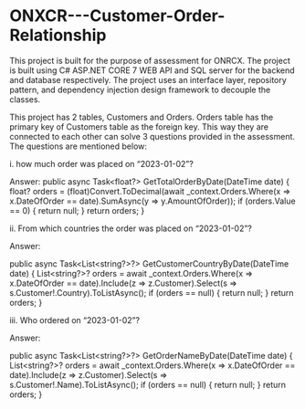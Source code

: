 # ONXCR---Customer-Order-Relationship
This project is built for the purpose of assessment for ONRCX. The project is built using C# ASP.NET CORE 7 WEB API and SQL server for the backend and database respectively. The project uses an interface layer, repository pattern, and dependency injection design framework to decouple the classes. 

This project has 2 tables, Customers and Orders.  Orders table has the primary key of Customers table as the foreign key. This way they are connected to each other can solve 3 questions provided in the assessment. The questions are mentioned below:

i. how much order was placed on “2023-01-02”?

Answer:
        public async Task<float?> GetTotalOrderByDate(DateTime date)
        {
            float? orders = (float)Convert.ToDecimal(await _context.Orders.Where(x => x.DateOfOrder == date).SumAsync(y => y.AmountOfOrder));
         if (orders.Value == 0)
            {
                return null;
            }
                return orders;
        }

ii. From which countries the order was placed on “2023-01-02”?

Answer:

 public async Task<List<string?>?> GetCustomerCountryByDate(DateTime date)
        {
             List<string?>? orders = await _context.Orders.Where(x => x.DateOfOrder == date).Include(z => z.Customer).Select(s =>                                                      s.Customer!.Country).ToListAsync();
            if (orders == null)
            {
                return null;
            }
            return orders;
        }

iii. Who ordered on “2023-01-02”?

Answer:

public async Task<List<string?>?> GetOrderNameByDate(DateTime date)
        {
           List<string?>? orders = await _context.Orders.Where(x => x.DateOfOrder == date).Include(z => z.Customer).Select(s => s.Customer!.Name).ToListAsync();
            if (orders == null)
            {
                return null;
            }
            return orders;
                }
 
